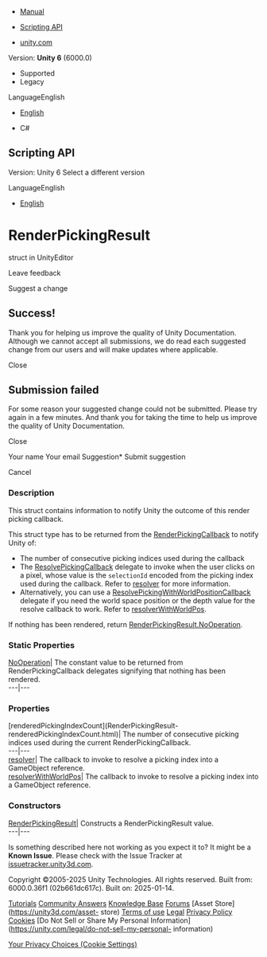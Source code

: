 [ ]()

  * [Manual](../Manual/index.html)
  * [Scripting API](../ScriptReference/index.html)

  * [unity.com](https://unity.com/)

Version: **Unity 6** (6000.0)

  * Supported
  * Legacy

LanguageEnglish

  * [English]()

  * C#

[ ](https://docs.unity3d.com)

## Scripting API

Version: Unity 6 Select a different version

LanguageEnglish

  * [English]()

# RenderPickingResult

struct in UnityEditor

Leave feedback

Suggest a change

## Success!

Thank you for helping us improve the quality of Unity Documentation. Although
we cannot accept all submissions, we do read each suggested change from our
users and will make updates where applicable.

Close

## Submission failed

For some reason your suggested change could not be submitted. Please <a>try
again</a> in a few minutes. And thank you for taking the time to help us
improve the quality of Unity Documentation.

Close

Your name Your email Suggestion* Submit suggestion

Cancel

[ ]()

### Description

This struct contains information to notify Unity the outcome of this render
picking callback.

This struct type has to be returned from the
[RenderPickingCallback](HandleUtility.RenderPickingCallback.html) to notify
Unity of:

  * The number of consecutive picking indices used during the callback
  * The [ResolvePickingCallback](HandleUtility.ResolvePickingCallback.html) delegate to invoke when the user clicks on a pixel, whose value is the `selectionId` encoded from the picking index used during the callback. Refer to [resolver](RenderPickingResult-resolver.html) for more information.
  * Alternatively, you can use a [ResolvePickingWithWorldPositionCallback](HandleUtility.ResolvePickingWithWorldPositionCallback.html) delegate if you need the world space position or the depth value for the resolve callback to work. Refer to [resolverWithWorldPos](RenderPickingResult-resolverWithWorldPos.html).

If nothing has been rendered, return
[RenderPickingResult.NoOperation](RenderPickingResult.NoOperation.html).

### Static Properties

[NoOperation](RenderPickingResult.NoOperation.html)| The constant value to be
returned from RenderPickingCallback delegates signifying that nothing has been
rendered.  
---|---  
  
### Properties

[renderedPickingIndexCount](RenderPickingResult-
renderedPickingIndexCount.html)| The number of consecutive picking indices
used during the current RenderPickingCallback.  
---|---  
[resolver](RenderPickingResult-resolver.html)| The callback to invoke to
resolve a picking index into a GameObject reference.  
[resolverWithWorldPos](RenderPickingResult-resolverWithWorldPos.html)| The
callback to invoke to resolve a picking index into a GameObject reference.  
  
### Constructors

[RenderPickingResult](RenderPickingResult-ctor.html)| Constructs a
RenderPickingResult value.  
---|---  
  
Is something described here not working as you expect it to? It might be a
**Known Issue**. Please check with the Issue Tracker at
[issuetracker.unity3d.com](https://issuetracker.unity3d.com).

Copyright ©2005-2025 Unity Technologies. All rights reserved. Built from:
6000.0.36f1 (02b661dc617c). Built on: 2025-01-14.

[Tutorials](https://unity3d.com/learn) [Community
Answers](https://answers.unity3d.com) [Knowledge
Base](https://support.unity3d.com/hc/en-us)
[Forums](https://forum.unity3d.com) [Asset Store](https://unity3d.com/asset-
store) [Terms of use](https://docs.unity3d.com/Manual/TermsOfUse.html)
[Legal](https://unity.com/legal) [Privacy
Policy](https://unity.com/legal/privacy-policy)
[Cookies](https://unity.com/legal/cookie-policy) [Do Not Sell or Share My
Personal Information](https://unity.com/legal/do-not-sell-my-personal-
information)

[Your Privacy Choices (Cookie Settings)](javascript:void\(0\);)

